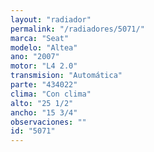 ```yaml
---
layout: "radiador"
permalink: "/radiadores/5071/"
marca: "Seat"
modelo: "Altea"
ano: "2007"
motor: "L4 2.0"
transmision: "Automática"
parte: "434022"
clima: "Con clima"
alto: "25 1/2"
ancho: "15 3/4"
observaciones: ""
id: "5071"
---
```


